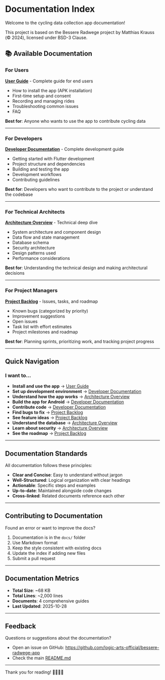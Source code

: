 # Documentation Index

Welcome to the cycling data collection app documentation!

This project is based on the Bessere Radwege project by Matthias Krauss (© 2024), licensed under BSD-3 Clause.

## 📚 Available Documentation

### For Users

**[User Guide](USER_GUIDE.md)** - Complete guide for end users
- How to install the app (APK installation)
- First-time setup and consent
- Recording and managing rides
- Troubleshooting common issues
- FAQ

**Best for**: Anyone who wants to use the app to contribute cycling data

---

### For Developers

**[Developer Documentation](DEVELOPER.md)** - Complete development guide
- Getting started with Flutter development
- Project structure and dependencies
- Building and testing the app
- Development workflows
- Contributing guidelines

**Best for**: Developers who want to contribute to the project or understand the codebase

---

### For Technical Architects

**[Architecture Overview](ARCHITECTURE.md)** - Technical deep dive
- System architecture and component design
- Data flow and state management
- Database schema
- Security architecture
- Design patterns used
- Performance considerations

**Best for**: Understanding the technical design and making architectural decisions

---

### For Project Managers

**[Project Backlog](BACKLOG.md)** - Issues, tasks, and roadmap
- Known bugs (categorized by priority)
- Improvement suggestions
- Open issues
- Task list with effort estimates
- Project milestones and roadmap

**Best for**: Planning sprints, prioritizing work, and tracking project progress

---

## Quick Navigation

### I want to...

- **Install and use the app** → [User Guide](USER_GUIDE.md)
- **Set up development environment** → [Developer Documentation](DEVELOPER.md#getting-started)
- **Understand how the app works** → [Architecture Overview](ARCHITECTURE.md)
- **Build the app for Android** → [Developer Documentation](DEVELOPER.md#building-the-app)
- **Contribute code** → [Developer Documentation](DEVELOPER.md#contributing)
- **Find bugs to fix** → [Project Backlog](BACKLOG.md#-bugs)
- **See feature ideas** → [Project Backlog](BACKLOG.md#-improvements)
- **Understand the database** → [Architecture Overview](ARCHITECTURE.md#database-schema)
- **Learn about security** → [Architecture Overview](ARCHITECTURE.md#security-architecture)
- **See the roadmap** → [Project Backlog](BACKLOG.md#-prioritization-framework)

---

## Documentation Standards

All documentation follows these principles:

- **Clear and Concise**: Easy to understand without jargon
- **Well-Structured**: Logical organization with clear headings
- **Actionable**: Specific steps and examples
- **Up-to-date**: Maintained alongside code changes
- **Cross-linked**: Related documents reference each other

---

## Contributing to Documentation

Found an error or want to improve the docs?

1. Documentation is in the `docs/` folder
2. Use Markdown format
3. Keep the style consistent with existing docs
4. Update the index if adding new files
5. Submit a pull request

---

## Documentation Metrics

- **Total Size**: ~68 KB
- **Total Lines**: ~2,000 lines
- **Documents**: 4 comprehensive guides
- **Last Updated**: 2025-10-28

---

## Feedback

Questions or suggestions about the documentation?
- Open an issue on GitHub: https://github.com/logic-arts-official/bessere-radwege-app
- Check the main [README.md](../README.md)

---

Thank you for reading! 🚴‍♀️🚴‍♂️
